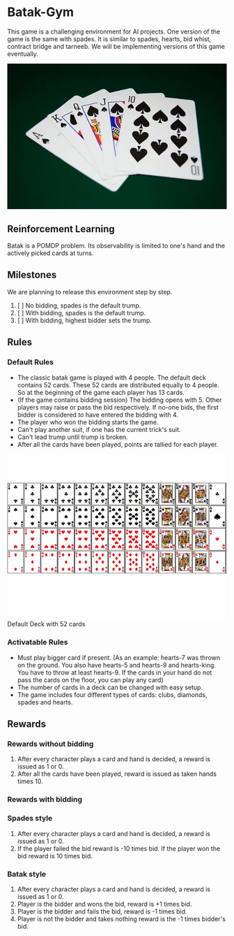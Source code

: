 # Batak-Gym

This game is a challenging environment for AI projects. One version of the game is the same with spades. It is similar to spades, hearts, bid whist, contract bridge and tarneeb. We will be implementing versions of this game eventually.

![card examples](./cards.webp)

## Reinforcement Learning

Batak is a POMDP problem. Its observability is limited to one's hand and the actively picked cards at turns.

## Milestones

We are planning to release this environment step by step.

1. [ ] No bidding, spades is the default trump.
2. [ ] With bidding, spades is the default trump.
3. [ ] With bidding, highest bidder sets the trump.

## Rules

### Default Rules

- The classic batak game is played with 4 people. The default deck contains 52 cards. These 52 cards are distributed equally to 4 people. So at the beginning of the game each player has 13 cards.
- (If the game contains bidding session) The bidding opens with 5. Other players may raise or pass the bid respectively. If no-one bids, the first bidder is considered to have entered the bidding with 4.
- The player who won the bidding starts the game.
- Can't play another suit, if one has the current trick's suit.
- Can't lead trump until trump is broken.
- After all the cards have been played, points are tallied for each player.

![default deck picture](./default-deck.webp) Default Deck with 52 cards

### Activatable Rules

- Must play bigger card if present. (As an example: hearts-7 was thrown on the ground. You also have hearts-5 and hearts-9 and hearts-king. You have to throw at least hearts-9. If the cards in your hand do not pass the cards on the floor, you can play any card)
- The number of cards in a deck can be changed with easy setup.
- The game includes four different types of cards: clubs, diamonds, spades and hearts.

## Rewards

### Rewards without bidding

1. After every character plays a card and hand is decided, a reward is issued as 1 or 0.
2. After all the cards have been played, reward is issued as taken hands times 10.

### Rewards with bidding

### Spades style

1. After every character plays a card and hand is decided, a reward is issued as 1 or 0.
2. If the player failed the bid reward is -10 times bid. If the player won the bid reward is 10 times bid.

### Batak style

1. After every character plays a card and hand is decided, a reward is issued as 1 or 0.
2. Player is the bidder and wons the bid, reward is +1 times bid.
3. Player is the bidder and fails the bid, reward is -1 times bid.
4. Player is not the bidder and takes nothing reward is the -1 times bidder's bid.
